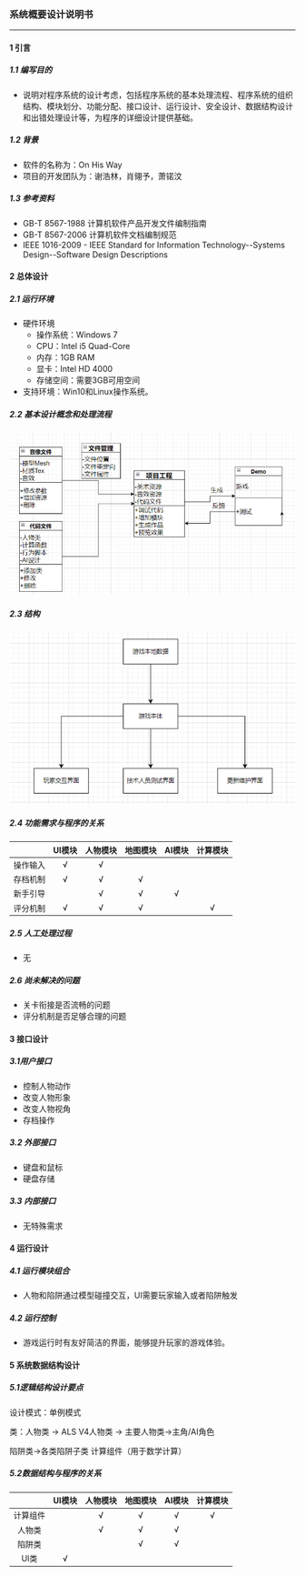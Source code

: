 ### 系统概要设计说明书
---
#### 1 引言
##### 1.1 编写目的
* 说明对程序系统的设计考虑，包括程序系统的基本处理流程、程序系统的组织结构、模块划分、功能分配、接口设计、运行设计、安全设计、数据结构设计和出错处理设计等，为程序的详细设计提供基础。
##### 1.2 背景
* 软件的名称为：On His Way
* 项目的开发团队为：谢浩林，肖翎予，萧锘汶
##### 1.3 参考资料
* GB-T 8567-1988 计算机软件产品开发文件编制指南
* GB-T 8567-2006 计算机软件文档编制规范
* IEEE 1016-2009 - IEEE Standard for Information Technology--Systems Design--Software Design Descriptions

#### 2 总体设计
##### 2.1 运行环境
* 硬件环境
  * 操作系统：Windows 7
  * CPU：Intel i5 Quad-Core
  * 内存：1GB RAM
  * 显卡：Intel HD 4000 
  * 存储空间：需要3GB可用空间
* 支持环境：Win10和Linux操作系统。
##### 2.2 基本设计概念和处理流程
![](https://github.com/SoftwareEngineeringCourse/SoftWareEngineeringReport/blob/main/Week11/%E6%B8%B8%E6%88%8FUML.png)
##### 2.3 结构
![](https://github.com/SoftwareEngineeringCourse/SoftWareEngineeringReport/blob/main/Week11/%E6%B8%B8%E6%88%8F%E7%BB%93%E6%9E%84.png)
##### 2.4 功能需求与程序的关系

|          | UI模块 | 人物模块 | 地图模块 | AI模块 | 计算模块 |
| :------: | :------: | :------: | :------: | :------: | :------: |
| 操作输入 |   √    |    √     |          |        |          |
| 存档机制 |   √    |    √     |    √     |        |          |
| 新手引导 |        |    √     |    √     |   √    |          |
| 评分机制 |   √    |    √     |    √     |        |    √     |
##### 2.5 人工处理过程
* 无
##### 2.6 尚未解决的问题
* 关卡衔接是否流畅的问题
* 评分机制是否足够合理的问题

#### 3 接口设计
##### 3.1用户接口
* 控制人物动作
* 改变人物形象
* 改变人物视角
* 存档操作
##### 3.2 外部接口
* 键盘和鼠标
* 硬盘存储
##### 3.3 内部接口
* 无特殊需求

#### 4 运行设计
##### 4.1 运行模块组合
* 人物和陷阱通过模型碰撞交互，UI需要玩家输入或者陷阱触发

##### 4.2 运行控制
* 游戏运行时有友好简洁的界面，能够提升玩家的游戏体验。
#### 5 系统数据结构设计
##### 5.1逻辑结构设计要点
设计模式：单例模式

类：人物类 -> ALS V4人物类 -> 主要人物类->主角/AI角色

陷阱类->各类陷阱子类
计算组件（用于数学计算）

##### 5.2数据结构与程序的关系
|          | UI模块 | 人物模块 | 地图模块 | AI模块 | 计算模块 |
| :------: | :------: | :------: | :------: | :------: | :------: |
| 计算组件 |       |    √     |      √    |    √    |   √       |
| 人物类 |       |    √     |    √     |    √    |          |
| 陷阱类 |        |         |    √     |   √    |          |
| UI类 |   √    |         |         |        |         |
